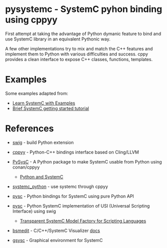 # pysystemc - SystemC pyhon binding using cppyy

First attempt at taking the advantage of Python dymanic feature to bind and use SystemC library in an equivalent Pythonic way.

A few other implementations try to mix and match the C++ features and implement them to Python with various difficulties and success.  cppy provides a clean interface to expose C++ classes, functions, templates.

# Examples

Some examples adapted from:
* [Learn SystemC with Examples](https://www.learnsystemc.com/)
* [Brief SystemC getting started tutorial](https://github.com/AleksandarKostovic/SystemC-tutorial/)

# References

* [swig](https://www.swig.org/Doc1.3/Python.html) - build Python extension
* [cppyy](https://github.com/wlav/cppyy) - Python-C++ bindings interface based on Cling/LLVM

* [PySysC](https://github.com/accellera-official/PySysC) - A Python package to make SystemC usable from Python using conan/cppyy
  * [Python and SystemC](https://workspace.accellera.org/document/dl/10968)
* [systemc_python](https://github.com/YouHui1/systemc_python) - use systemc through cppyy
* [pysc](https://github.com/ethanrobbins/pysc) - Python bindings for SystemC using pure Python API
* [pysc](https://github.com/socrocket/pysc) - Python SystemC implementation of USI (Universal Scripting Interface) using swig
  * [Transparent SystemC Model Factory for
Scripting Languages](https://dvcon-proceedings.org/wp-content/uploads/transparent-systemc-model-factory-for-scripting-languages.pdf)
* [bsmedit](https://github.com/tianzhuqiao/bsmedit) - C/C++/SystemC Visualizer [docs](http://bsmedit.feiyilin.com/)
* [gsysc](https://github.com/werneazc/gsysc) - Graphical environment for SystemC
